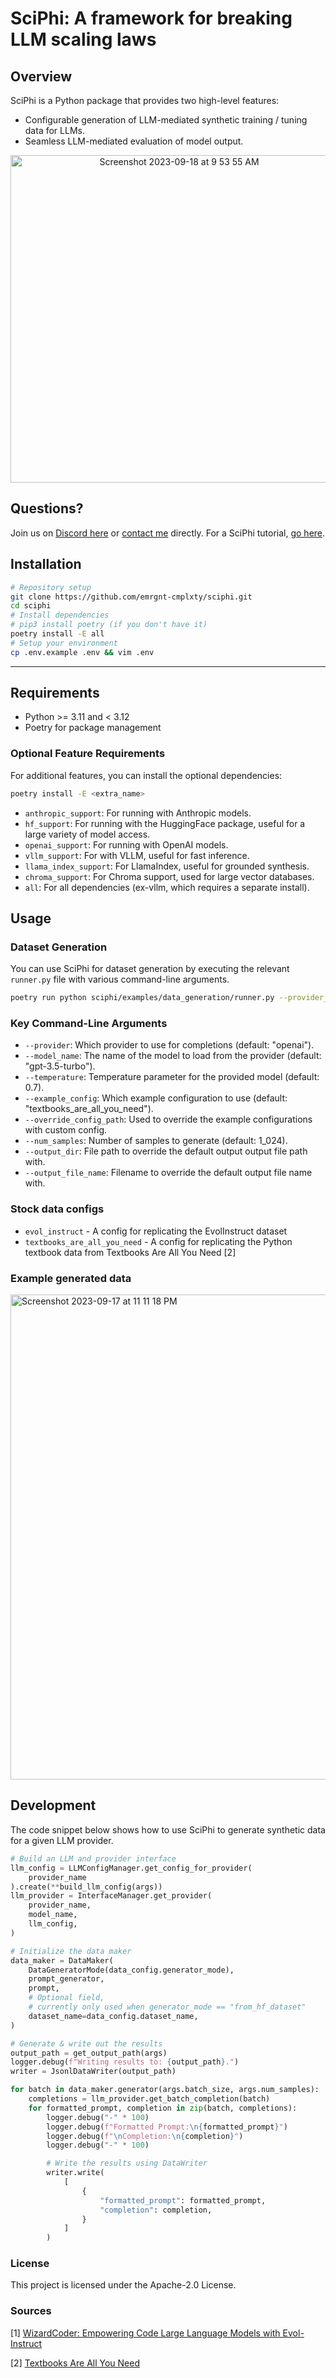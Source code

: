 # SciPhi: A framework for breaking LLM scaling laws

## Overview

SciPhi is a Python package that provides two high-level features:

- Configurable generation of LLM-mediated synthetic training / tuning data for LLMs.
- Seamless LLM-mediated evaluation of model output.

<p align="center">
<img width="524" alt="Screenshot 2023-09-18 at 9 53 55 AM" src="https://github.com/emrgnt-cmplxty/SciPhi/assets/68796651/9731f891-1d99-432a-aaec-37916bc6362f">
</p>

## Questions?

Join us on [Discord here](https://discord.gg/j9GxfbxqAe) or [contact me](mailto:owe@emergentagi.com) directly. For a SciPhi tutorial, [go here](https://substack.com/inbox/post/137197905).

## Installation

```bash
# Repository setup
git clone https://github.com/emrgnt-cmplxty/sciphi.git
cd sciphi
# Install dependencies
# pip3 install poetry (if you don't have it)
poetry install -E all
# Setup your environment
cp .env.example .env && vim .env
```

---

## Requirements

- Python >= 3.11 and < 3.12
- Poetry for package management

### Optional Feature Requirements

For additional features, you can install the optional dependencies:

```bash
poetry install -E <extra_name>
```

- `anthropic_support`: For running with Anthropic models.
- `hf_support`: For running with the HuggingFace package, useful for a large variety of model access.
- `openai_support`: For running with OpenAI models.
- `vllm_support`: For with VLLM, useful for fast inference.
- `llama_index_support`: For LlamaIndex, useful for grounded synthesis.
- `chroma_support`: For Chroma support, used for large vector databases.
- `all`: For all dependencies (ex-vllm, which requires a separate install).

## Usage

### Dataset Generation

You can use SciPhi for dataset generation by executing the relevant `runner.py` file with various command-line arguments.

```bash
poetry run python sciphi/examples/data_generation/runner.py --provider_name=openai --model_name=gpt-4 --log_level=DEBUG --batch_size=1 --num_samples=1 --output_file_name=example_output.jsonl --example_config=textbooks_are_all_you_need
```

### Key Command-Line Arguments

- `--provider`: Which provider to use for completions (default: "openai").
- `--model_name`: The name of the model to load from the provider (default: "gpt-3.5-turbo").
- `--temperature`: Temperature parameter for the provided model (default: 0.7).
- `--example_config`: Which example configuration to use (default: "textbooks_are_all_you_need").
- `--override_config_path`: Used to override the example configurations with custom config.
- `--num_samples`: Number of samples to generate (default: 1_024).
- `--output_dir`: File path to override the default output output file path with.
- `--output_file_name`: Filename to override the default output file name with.

### Stock data configs

- `evol_instruct` - A config for replicating the EvolInstruct dataset
- `textbooks_are_all_you_need` - A config for replicating the Python textbook data from Textbooks Are All You Need [2]
  
### Example generated data
<img width="776" alt="Screenshot 2023-09-17 at 11 11 18 PM" src="https://github.com/emrgnt-cmplxty/SciPhi/assets/68796651/8f1ef11d-cd37-4fc7-a7a0-a1e0159ba4a3">

## Development


The code snippet below shows how to use SciPhi to generate synthetic data for a given LLM provider.

```python
# Build an LLM and provider interface
llm_config = LLMConfigManager.get_config_for_provider(
    provider_name
).create(**build_llm_config(args))
llm_provider = InterfaceManager.get_provider(
    provider_name,
    model_name,
    llm_config,
)

# Initialize the data maker
data_maker = DataMaker(
    DataGeneratorMode(data_config.generator_mode),
    prompt_generator,
    prompt,
    # Optional field,
    # currently only used when generator_mode == "from_hf_dataset"
    dataset_name=data_config.dataset_name,
)

# Generate & write out the results
output_path = get_output_path(args)
logger.debug(f"Writing results to: {output_path}.")
writer = JsonlDataWriter(output_path)

for batch in data_maker.generator(args.batch_size, args.num_samples):
    completions = llm_provider.get_batch_completion(batch)
    for formatted_prompt, completion in zip(batch, completions):
        logger.debug("-" * 100)
        logger.debug(f"Formatted Prompt:\n{formatted_prompt}")
        logger.debug(f"\nCompletion:\n{completion}")
        logger.debug("-" * 100)

        # Write the results using DataWriter
        writer.write(
            [
                {
                    "formatted_prompt": formatted_prompt,
                    "completion": completion,
                }
            ]
        )

```

### License

This project is licensed under the Apache-2.0 License.

### Sources

[1] [WizardCoder: Empowering Code Large Language Models with Evol-Instruct](https://arxiv.org/abs/2306.08568)

[2] [Textbooks Are All You Need](https://arxiv.org/abs/2306.11644)
